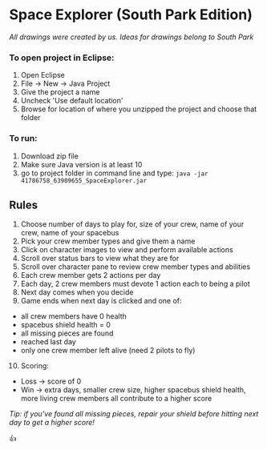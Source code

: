 # Space Explorer (South Park Edition)
*All drawings were created by us. Ideas for drawings belong to South Park*

### To open project in Eclipse:
  1. Open Eclipse
  2. File -> New -> Java Project
  3. Give the project a name 
  4. Uncheck 'Use default location'
  4. Browse for location of where you unzipped the project and choose that folder

### To run: 
  1. Download zip file
  2. Make sure Java version is at least 10
  3. go to project folder in command line and type: `java -jar 41786758_63909655_SpaceExplorer.jar`

## Rules
1. Choose number of days to play for, size of your crew, name of your crew, name of your spacebus
2. Pick your crew member types and give them a name
3. Click on character images to view and perform available actions
4. Scroll over status bars to view what they are for
5. Scroll over character pane to review crew member types and abilities
6. Each crew member gets 2 actions per day
7. Each day, 2 crew members must devote 1 action each to being a pilot
8. Next day comes when you decide
9. Game ends when next day is clicked and one of:
- all crew members have 0 health
- spacebus shield health = 0
- all missing pieces are found
- reached last day 
- only one crew member left alive (need 2 pilots to fly)
10. Scoring:
- Loss -> score of 0
- Win -> extra days, smaller crew size, higher spacebus shield health, more living crew members all contribute to a higher score

*Tip: if you've found all missing pieces, repair your shield before hitting next day to get a higher score!*

:+1:

